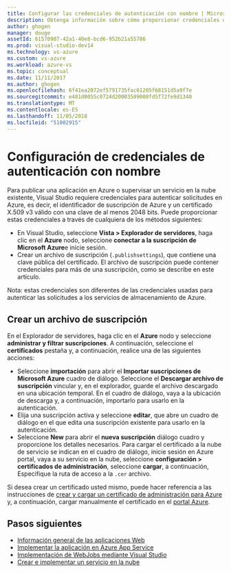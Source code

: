 ```yaml
---
title: Configurar las credenciales de autenticación con nombre | Microsoft Docs
description: Obtenga información sobre cómo proporcionar credenciales que Visual Studio puede usar para autenticar solicitudes en Azure, por lo que puede publicar una aplicación en Azure desde Visual Studio o supervisar un servicio en la nube existente.
author: ghogen
manager: douge
assetId: 61570907-42a1-40e8-bcd6-952b21a55786
ms.prod: visual-studio-dev14
ms.technology: vs-azure
ms.custom: vs-azure
ms.workload: azure-vs
ms.topic: conceptual
ms.date: 11/11/2017
ms.author: ghogen
ms.openlocfilehash: 6f41ea2072ef5791735fac61205f68151d5a9f7e
ms.sourcegitcommit: e481d0055c0724d20003509000fd5f72fe9d1340
ms.translationtype: MT
ms.contentlocale: es-ES
ms.lasthandoff: 11/05/2018
ms.locfileid: "51002915"
---
```

# <a name="set-up-named-authentication-credentials"></a>Configuración de credenciales de autenticación con nombre

Para publicar una aplicación en Azure o supervisar un servicio en la nube existente, Visual Studio requiere credenciales para autenticar solicitudes en Azure, es decir, el identificador de suscripción de Azure y un certificado X.509 v3 válido con una clave de al menos 2048 bits. Puede proporcionar estas credenciales a través de cualquiera de los métodos siguientes:

- En Visual Studio, seleccione **Vista > Explorador de servidores**, haga clic en el **Azure** nodo, seleccione **conectar a la suscripción de Microsoft Azure**e inicie sesión.
- Crear un archivo de suscripción (`.publishsettings`), que contiene una clave pública del certificado. El archivo de suscripción puede contener credenciales para más de una suscripción, como se describe en este artículo.

Nota: estas credenciales son diferentes de las credenciales usadas para autenticar las solicitudes a los servicios de almacenamiento de Azure.

## <a name="create-a-subscription-file"></a>Crear un archivo de suscripción

En el Explorador de servidores, haga clic en el **Azure** nodo y seleccione **administrar y filtrar suscripciones**. A continuación, seleccione el **certificados** pestaña y, a continuación, realice una de las siguientes acciones:

- Seleccione **importación** para abrir el **Importar suscripciones de Microsoft Azure** cuadro de diálogo. Seleccione el **Descargar archivo de suscripción** vincular y, en el explorador, guarde el archivo descargado en una ubicación temporal. En el cuadro de diálogo, vaya a la ubicación de descarga y, a continuación, importarlo para usarlo en la autenticación.
- Elija una suscripción activa y seleccione **editar**, que abre un cuadro de diálogo en el que edita una suscripción existente para usarlo en la autenticación.
- Seleccione **New** para abrir el **nueva suscripción** diálogo cuadro y proporcione los detalles necesarios. Para cargar el certificado a la nube de servicio se indican en el cuadro de diálogo, inicie sesión en Azure portal, vaya a su servicio en la nube, seleccione **configuración > certificados de administración**, seleccione **cargar**, a continuación, Especifique la ruta de acceso a la `.cer` archivo.

Si desea crear un certificado usted mismo, puede hacer referencia a las instrucciones de [crear y cargar un certificado de administración para Azure](https://msdn.microsoft.com/library/windowsazure/gg551722.aspx) y, a continuación, cargar manualmente el certificado en el [portal Azure](https://portal.azure.com/).

## <a name="next-steps"></a>Pasos siguientes

- [Información general de las aplicaciones Web](https://docs.microsoft.com/azure/app-service/)
- [Implementar la aplicación en Azure App Service](https://docs.microsoft.com/azure/app-service/app-service-deploy-local-git) 
- [Implementación de WebJobs mediante Visual Studio](https://docs.microsoft.com/azure/app-service/websites-dotnet-deploy-webjobs)
- [Crear e implementar un servicio en la nube](https://docs.microsoft.com/azure/cloud-services/cloud-services-how-to-create-deploy-portal)